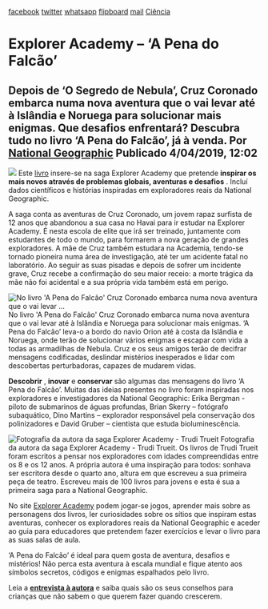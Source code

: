 [facebook](https://www.facebook.com/sharer/sharer.php?u=https%3A%2F%2Fwww.natgeo.pt%2Fciencia%2F2019%2F04%2Fexplorer-academy-a-pena-do-falcao) [twitter](https://twitter.com/share?url=https%3A%2F%2Fwww.natgeo.pt%2Fciencia%2F2019%2F04%2Fexplorer-academy-a-pena-do-falcao&via=natgeo&text=Explorer%20Academy%20%E2%80%93%20%E2%80%98A%20Pena%20do%20Falc%C3%A3o%E2%80%99) [whatsapp](https://web.whatsapp.com/send?text=https%3A%2F%2Fwww.natgeo.pt%2Fciencia%2F2019%2F04%2Fexplorer-academy-a-pena-do-falcao) [flipboard](https://share.flipboard.com/bookmarklet/popout?v=2&title=Explorer%20Academy%20%E2%80%93%20%E2%80%98A%20Pena%20do%20Falc%C3%A3o%E2%80%99&url=https%3A%2F%2Fwww.natgeo.pt%2Fciencia%2F2019%2F04%2Fexplorer-academy-a-pena-do-falcao) [mail](mailto:?subject=NatGeo&body=https%3A%2F%2Fwww.natgeo.pt%2Fciencia%2F2019%2F04%2Fexplorer-academy-a-pena-do-falcao%20-%20Explorer%20Academy%20%E2%80%93%20%E2%80%98A%20Pena%20do%20Falc%C3%A3o%E2%80%99) [Ciência](https://www.natgeo.pt/ciencia) 
# Explorer Academy – ‘A Pena do Falcão’ 
## Depois de ‘O Segredo de Nebula’, Cruz Coronado embarca numa nova aventura que o vai levar até à Islândia e Noruega para solucionar mais enigmas. Que desafios enfrentará? Descubra tudo no livro ‘A Pena do Falcão’, já à venda. Por [National Geographic](https://www.natgeo.pt/autor/national-geographic) Publicado 4/04/2019, 12:02 
![](img/files_styles_image_00_public_explorerbanner.jpg, "")
Este [livro](https://leyaonline.com/pt/livros/infantil-e-juvenil/10-anos/literatura-infantil/a-pena-do-falcao/) insere-se na saga Explorer Academy que pretende **inspirar os mais novos através de problemas globais, aventuras e desafios** . Incluí dados científicos e histórias inspiradas em exploradores reais da National Geographic. 

A saga conta as aventuras de Cruz Coronado, um jovem rapaz surfista de 12 anos que abandonou a sua casa no Havai para ir estudar na Explorer Academy. É nesta escola de elite que irá ser treinado, juntamente com estudantes de todo o mundo, para formarem a nova geração de grandes exploradores. A mãe de Cruz também estudara na Academia, tendo-se tornado pioneira numa área de investigação, até ter um acidente fatal no laboratório. Ao seguir as suas pisadas e depois de sofrer um incidente grave, Cruz recebe a confirmação do seu maior receio: a morte trágica da mãe não foi acidental e a sua própria vida também está em perigo. 

![No livro 'A Pena do Falcão' Cruz Coronado embarca numa nova aventura que o vai levar ...](img/files_styles_image_00_public_picture.jpg, "No livro 'A Pena do Falcão' Cruz Coronado embarca numa nova aventura que o vai levar ...")
No livro 'A Pena do Falcão' Cruz Coronado embarca numa nova aventura que o vai levar até à Islândia e Noruega para solucionar mais enigmas. ‘A Pena do Falcão’ leva-o a bordo do navio Orion até à costa da Islândia e Noruega, onde terão de solucionar vários enigmas e escapar com vida a todas as armadilhas de Nebula. Cruz e os seus amigos terão de decifrar mensagens codificadas, deslindar mistérios inesperados e lidar com descobertas perturbadoras, capazes de mudarem vidas. 

**Descobrir** , **inovar** e **conservar** são algumas das mensagens do livro ‘A Pena do Falcão’. Muitas das ideias presentes no livro foram inspiradas nos exploradores e investigadores da National Geographic: Erika Bergman - piloto de submarinos de águas profundas, Brian Skerry – fotógrafo subaquático, Dino Martins – explorador responsável pela conservação dos polinizadores e David Gruber – cientista que estuda bioluminescência. 

![Fotografia da autora da saga Explorer Academy - Trudi Trueit](img/files_styles_image_00_public_trudi_01_0_0.jpg, "Fotografia da autora da saga Explorer Academy - Trudi Trueit")
Fotografia da autora da saga Explorer Academy - Trudi Trueit. Os livros de Trudi Trueit foram escritos a pensar nos exploradores com idades compreendidas entre os 8 e os 12 anos. A própria autora é uma inspiração para todos: sonhava ser escritora desde o quarto ano, altura em que escreveu a sua primeira peça de teatro. Escreveu mais de 100 livros para jovens e esta é sua a primeira saga para a National Geographic. 

No site [Explorer Academy](https://kids.nationalgeographic.com/explorer-academy/) podem jogar-se jogos, aprender mais sobre as personagens dos livros, ler curiosidades sobre os sítios que inspiram estas aventuras, conhecer os exploradores reais da National Geographic e aceder ao guia para educadores que pretendem fazer exercícios e levar o livro para as suas salas de aula. 

‘A Pena do Falcão’ é ideal para quem gosta de aventura, desafios e mistérios! Não perca esta aventura à escala mundial e fique atento aos símbolos secretos, códigos e enigmas espalhados pelo livro. 

Leia a **[entrevista à autora](https://www.natgeo.pt/ciencia/2018/11/entrevista-trudi-trueit-autora-da-saga-explorer-academy)** e saiba quais são os seus conselhos para crianças que não sabem o que querem fazer quando crescerem. 

